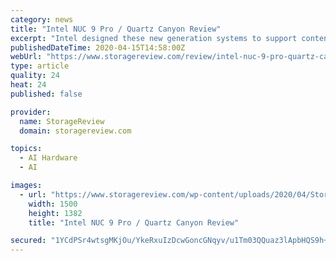 ```yaml
---
category: news
title: "Intel NUC 9 Pro / Quartz Canyon Review"
excerpt: "Intel designed these new generation systems to support content creation, AI work, Edge analytics, data visualization, and CAD/CAM work. The Intel NUC 9 Pro that we will be reviewing is the NUC9VXQNX, which comes preconfigured with an eight-core Xeon processor, a discrete NVIDIA Quadro GPU, 32 GB of RAM, storage, and a license to run Windows 10 ..."
publishedDateTime: 2020-04-15T14:58:00Z
webUrl: "https://www.storagereview.com/review/intel-nuc-9-pro-quartz-canyon-review"
type: article
quality: 24
heat: 24
published: false

provider:
  name: StorageReview
  domain: storagereview.com

topics:
  - AI Hardware
  - AI

images:
  - url: "https://www.storagereview.com/wp-content/uploads/2020/04/StorageReview-Intel-NUC-9-Pro.jpg"
    width: 1500
    height: 1382
    title: "Intel NUC 9 Pro / Quartz Canyon Review"

secured: "1YCdPSr4wtsgMKjOu/YkeRxuIzDcwGoncGNqyv/u1Tm03QQuaz3lApbHQS9h+y0zUqVxefnmQ548/ASj9+EmbfsWBkWDL+ccQCuY1PHbXny8UZiTEUTKn7ROqXDakRGhZD1NrmG2qCi2yT2QOEOB6fxoADxZbCFDzaZFmVYk7fcRmV5KykgNFQOrBm8c5e/qgCSmDCvDhsKz/CcVu7T1agQ088e2ifazt6wyVyg7PYCWXr7kwJPifygAW/hoG0hK4fOAkYOiG4RktHicSILfQI4LKMz5MkBxgTfGzn1rK0v2tSD0Vo6p8ANfhXpfsYMo;yhNcQW/FjkXC8QeGbMUOtw=="
---
```


